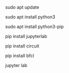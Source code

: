 sudo apt update 

sudo apt install python3

sudo apt install python3-pip 

pip install jupyterlab

pip install circuit

pip install bfcl

jupyter lab
